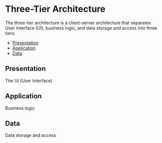 # Three-Tier Architecture
The three-tier architecture is a client-server architecture that separates User Interface (UI), business logic, and data storage and access into three tiers: 
- [Presentation](#presentation)
- [Application](#application)
- [Data](#data)
## Presentation
The UI (User Interface)
## Application
Business logic
## Data
Data storage and access
